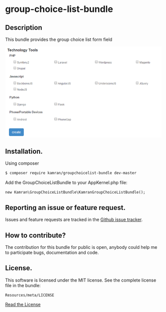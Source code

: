 # group-choice-list-bundle

## Description

This bundle provides the group choice list form field

![alt text](https://github.com/kamranshahzad/GroupChoiceListBundle/blob/master/Resources/public/images/group_choice_list_screenshot.png "GroupChoiceList screenshot")


## Installation.

Using composer

``` bash
$ composer require kamran/groupchoicelist-bundle dev-master
```
Add the GroupChoiceListBundle to your AppKernel.php file:

```
new Kamran\GroupChoiceListBundle\KamranGroupChoiceListBundle();
```

## Reporting an issue or feature request.

Issues and feature requests are tracked in the 
[Github issue tracker](https://github.com/kamranshahzad/GroupChoiceListBundle/issues).


How to contribute?
------------------------------------
The contribution for this bundle for public is open, anybody could help me to participate 
bugs, documentation and code.



## License.
This software is licensed under the MIT license. See the complete license file in the bundle:
```
Resources/meta/LICENSE
```
[Read the License](https://github.com/kamranshahzad/GroupChoiceListBundle/blob/master/Resources/meta/LICENSE)
